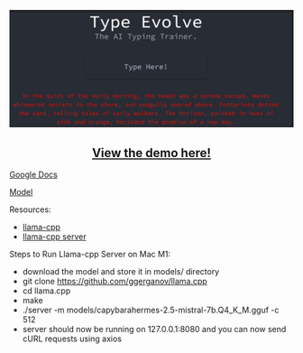 
[![](docs/TypeEvolve-front-page.PNG)](https://www.youtube.com/watch?v=kURE0gySzmw)

<div align="center">
  
## <strong>[View the demo here!](https://www.youtube.com/watch?v=kURE0gySzmw)</strong>

</div>


[Google Docs](https://docs.google.com/document/d/1rpS6eoXiWS2pz4CO6Unv7P4owfa87kCua4z94uJKJ1U/edit)

[Model](https://huggingface.co/TheBloke/CapybaraHermes-2.5-Mistral-7B-GGUF)

Resources:
- [llama-cpp](https://github.com/ggerganov/llama.cpp)
- [llama-cpp server](https://github.com/ggerganov/llama.cpp/blob/master/examples/server/README.md)

Steps to Run Llama-cpp Server on Mac M1:
- download the model and store it in models/ directory
- git clone https://github.com/ggerganov/llama.cpp
- cd llama.cpp
- make
- ./server -m models/capybarahermes-2.5-mistral-7b.Q4_K_M.gguf -c 512
- server should now be running on 127.0.0.1:8080 and you can now send cURL requests using axios
